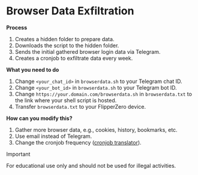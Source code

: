 # Browser Data Exfiltration

**Process**
  1. Creates a hidden folder to prepare data.
  2. Downloads the script to the hidden folder.
  3. Sends the initial gathered browser login data via Telegram.
  4. Creates a cronjob to exfiltrate data every week.

**What you need to do**
  1. Change `<your_chat_id>` in `browserdata.sh` to your Telegram chat ID.
  2. Change `<your_bot_id>` in `browserdata.sh` to your Telegram bot ID.
  3. Change `https://your.domain.com/browserdata.sh` in `browserdata.txt` to the link where your shell script is hosted.
  4. Transfer `browserdata.txt` to your FlipperZero device.
  
**How can you modify this?**
  1. Gather more browser data, e.g., cookies, history, bookmarks, etc.
  2. Use email instead of Telegram.
  3. Change the cronjob frequency ([cronjob translator](https://crontab.guru/)).

> [!IMPORTANT]  
> For educational use only and should not be used for illegal activities.
